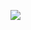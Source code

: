 <!--
Created this repo for some telemetry. Please ignore! :)
-->
![](https://hit.yhype.me/github/profile?user_id=32290367)

